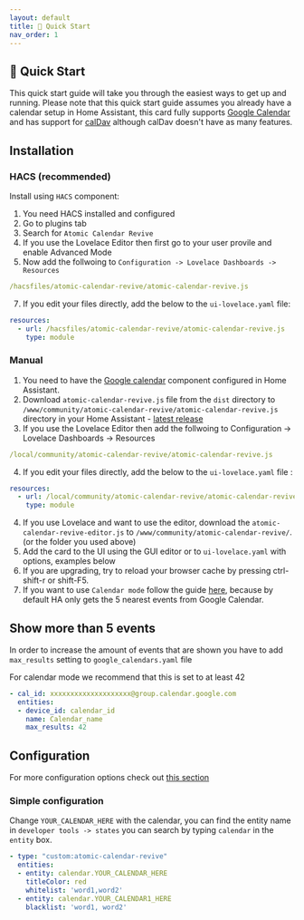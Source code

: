 ```yaml
---
layout: default
title: 🚀 Quick Start
nav_order: 1
---
```


## 🚀 Quick Start

This quick start guide will take you through the easiest ways to get up and running. Please note that this quick start guide assumes you already have a calendar setup in Home Assistant, this card fully supports [Google Calendar](https://www.home-assistant.io/integrations/calendar.google/) and has support for [calDav](https://www.home-assistant.io/integrations/caldav/) although calDav doesn't have as many features.

## Installation

### HACS (recommended)

Install using `HACS` component:

1. You need HACS installed and configured
2. Go to plugins tab
3. Search for `Atomic Calendar Revive`
4. If you use the Lovelace Editor then first go to your user provile and enable Advanced Mode
5. Now add the follwoing to `Configuration -> Lovelace Dashboards -> Resources`

```yaml
/hacsfiles/atomic-calendar-revive/atomic-calendar-revive.js
```

7. If you edit your files directly, add the below to the `ui-lovelace.yaml` file:

```yaml
resources:
  - url: /hacsfiles/atomic-calendar-revive/atomic-calendar-revive.js
    type: module
```

### Manual

1. You need to have the [Google calendar](https://www.home-assistant.io/components/calendar.google/) component configured in Home Assistant.
2. Download `atomic-calendar-revive.js` file from the `dist` directory to `/www/community/atomic-calendar-revive/atomic-calendar-revive.js` directory in your Home Assistant - [latest release](https://github.com/marksie1988/atomic-calendar-revive/releases/latest)
3. If you use the Lovelace Editor then add the follwoing to Configuration -> Lovelace Dashboards -> Resources

```yaml
/local/community/atomic-calendar-revive/atomic-calendar-revive.js
```

4. If you edit your files directly, add the below to the `ui-lovelace.yaml` file :

```yaml
resources:
  - url: /local/community/atomic-calendar-revive/atomic-calendar-revive.js
    type: module
```

4. If you use Lovelace and want to use the editor, download the `atomic-calendar-revive-editor.js` to `/www/community/atomic-calendar-revive/`. (or the folder you used above)
6. Add the card to the UI using the GUI editor or to `ui-lovelace.yaml` with options, examples below
7. If you are upgrading, try to reload your browser cache by pressing ctrl-shift-r or shift-F5.
8. If you want to use `Calendar mode` follow the guide [here](#more-than-5), because by default HA only gets the 5 nearest events from Google Calendar.

## Show more than 5 events

In order to increase the amount of events that are shown you have to add `max_results` setting to `google_calendars.yaml` file

For calendar mode we recommend that this is set to at least 42

```yaml
- cal_id: xxxxxxxxxxxxxxxxxxxx@group.calendar.google.com
  entities:
  - device_id: calendar_id
    name: Calendar_name
    max_results: 42
```

## Configuration

For more configuration options check out [this section](https://marksie1988.github.io/atomic-calendar-revive/configurations.html)

### Simple configuration

Change `YOUR_CALENDAR_HERE` with the calendar, you can find the entity name in `developer tools -> states` you can search by typing `calendar` in the `entity` box.

```yaml
- type: "custom:atomic-calendar-revive"
  entities:
  - entity: calendar.YOUR_CALENDAR_HERE
    titleColor: red
    whitelist: 'word1,word2'
  - entity: calendar.YOUR_CALENDAR1_HERE
    blacklist: 'word1, word2'
```
